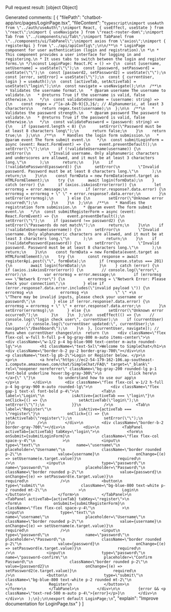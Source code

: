 Pull request result: [object Object]

Generated comments:
[
  {
    "filePath": "chatbot-app/src/pages/LoginPage.tsx",
    "fileContent": "```typescript\nimport useAuth from \"../auth/useAuth\";\nimport React, { useEffect, useState } from \"react\";\nimport { useNavigate } from \"react-router-dom\";\nimport Tab from \"../components/ui/Tab\";\nimport TabPanel from \"../components/ui/TabPanel\";\nimport axios from \"axios\";\nimport { registerApi } from \"../api/apiConfig\";\n\n/**\n * LoginPage component for user authentication (login and registration).\n *\n * This component provides a user interface for logging in and registering.\n * It uses tabs to switch between the login and register forms.\n */\nconst LoginPage: React.FC = () => {\n  const [username, setUsername] = useState(\"\");\n  const [password, setPassword] = useState(\"\");\n  const [password2, setPassword2] = useState(\"\");\n  const [error, setError] = useState(\"\");\n  const { currentUser, login } = useAuth();\n  const [activeTab, setActiveTab] = useState(\"login\");\n\n  const navigate = useNavigate();\n\n  /**\n   * Validates the username format.\n   * @param username The username to validate.\n   * @returns True if the username is valid, false otherwise.\n   */\n  const validateUsername = (username: string) => {\n    const regex = /^[a-zA-Z0-9]{3,}$/; // Alphanumeric, at least 3 characters\n    return regex.test(username);\n  };\n\n  /**\n   * Validates the password strength.\n   * @param password The password to validate.\n   * @returns True if the password is valid, false otherwise.\n   */\n  const validatePassword = (password: string) => {\n    if (password.length < 8) {\n      setError(\"Password must be at least 8 characters long\");\n      return false;\n    }\n    return true;\n  };\n\n  /**\n   * Handles the login form submission.\n   * @param event The form submit event.\n   */\n  const submitLoginForm = async (event: React.FormEvent) => {\n    event.preventDefault();\n    setError(\"\");\n\n    if (!validateUsername(username)) {\n      setError(\n        \"Invalid username. Only alphanumeric characters and underscores are allowed, and it must be at least 3 characters long.\"\n      );\n      return;\n    }\n    if (!validatePassword(password)) {\n      setError(\n        \"Invalid password. Password must be at least 8 characters long.\"\n      );\n      return;\n    }\n\n    const formData = new FormData(event.target as HTMLFormElement);\n    try {\n      await login(formData);\n    } catch (error) {\n      if (axios.isAxiosError(error)) {\n        let errormsg = error.message;\n        if (error.response?.data.error) {\n          errormsg = errormsg + \" \" + error.response?.data.error;\n        }\n        setError(errormsg);\n      } else {\n        setError(\"Unknown error occurred\");\n      }\n    }\n  };\n\n  /**\n   * Handles the registration form submission.\n   * @param event The form submit event.\n   */\n  const submitRegisterForm = async (event: React.FormEvent) => {\n    event.preventDefault();\n    setError(\"\");\n    if (password !== password2) {\n      setError(\"Passwords do not match\");\n      return;\n    }\n\n    if (!validateUsername(username)) {\n      setError(\n        \"Invalid username. Only alphanumeric characters are allowed, and it must be at least 3 characters long.\"\n      );\n      return;\n    }\n    if (!validatePassword(password)) {\n      setError(\n        \"Invalid password. Password must be at least 8 characters long.\"\n      );\n      return;\n    }\n\n    const formData = new FormData(event.target as HTMLFormElement);\n    try {\n      const response = await registerApi.post(\"\", formData);\n      if (response.status === 201) {\n        await login(formData);\n      }\n    } catch (error) {\n      if (axios.isAxiosError(error)) {\n        // console.log(\"error\", error);\n        var errormsg = error.message;\n        if (errormsg === \"Network Error\") {\n          errormsg = \"Network Error: Please check your connection\";\n        } else if (error.response?.data.error.includes(\"invalid payload \")) {\n          errormsg =\n            errormsg +\n            \" \" +\n            \"There may be invalid inputs, please check your username or password\";\n        } else if (error.response?.data.error) {\n          errormsg = errormsg + \" \" + error.response?.data.error;\n        }\n        setError(errormsg);\n      } else {\n        setError(\"Unknown error occurred\");\n      }\n    }\n  };\n\n  useEffect(() => {\n    // console.log(\"login check user\", currentUser);\n    if (currentUser) {\n      // console.log(\"currentUser updated:\", currentUser);\n      navigate(\"/Dashboard\");\n    }\n  }, [currentUser, navigate]); // Runs when currentUser changes\n\n  return (\n    <div className=\"flex flex-col w-full h-full p-4 bg-gray-800 m-auto items-center\">\n      <div className=\"w-1/2 p-4 bg-blue-900 text-center m-auto rounded-lg\">\n        <h1 className=\"text-5xl\">Welcome to SimpleChat</h1>\n        <div className=\"border-b-2 py-2 border-gray-700\"></div>\n\n        <p className=\"text-lg pb-2\">Login or Register below. </p>\n        <p>\n          <a href=\"https://ec2-54-179-162-106.ap-southeast-1.compute.amazonaws.com/chat/SimpleChat/FAQ\" target=\"_blank\" rel=\"noopener noreferrer\" className=\"bg-gray-200 rounded-lg p-1 font-bold underline hover:bg-gray-300\">\n            Click here\n          </a>{\" \"}\n          to understand how to use our app\n        </p>\n      </div>\n      <div className=\"flex flex-col w-1/2 h-full p-4 bg-gray-900 m-auto rounded-lg\">\n        <div className=\"flex gap-1 text-xl font-bold p-4\">\n          <Tab\n            label=\"Login\"\n            isActive={activeTab === \"login\"}\n            onClick={() => {\n              setActiveTab(\"login\");\n              setError(\"\");\n            }}\n          />\n          <Tab\n            label=\"Register\"\n            isActive={activeTab === \"register\"}\n            onClick={() => {\n              setActiveTab(\"register\");\n              setError(\"\");\n            }}\n          />\n        </div>\n        <div className=\"border-b-2 border-gray-700\"></div>\n        <div>\n          <TabPanel activeTab={activeTab} tabKey=\"login\">\n            <form\n              onSubmit={submitLoginForm}\n              className=\"flex flex-col space-y-4\"\n            >\n              <input\n                type=\"text\"\n                name=\"username\"\n                placeholder=\"Username\"\n                className=\"border rounded p-2\"\n                value={username}\n                onChange={(e) => setUsername(e.target.value)}\n                required\n              />\n              <input\n                type=\"password\"\n                name=\"password\"\n                placeholder=\"Password\"\n                className=\"border rounded p-2\"\n                value={password}\n                onChange={(e) => setPassword(e.target.value)}\n                required\n              />\n              <button\n                type=\"submit\"\n                className=\"bg-blue-800 text-white p-2 rounded mt-2\"\n              >\n                Login\n              </button>\n            </form>\n          </TabPanel>\n          <TabPanel activeTab={activeTab} tabKey=\"register\">\n            <form\n              onSubmit={submitRegisterForm}\n              className=\"flex flex-col space-y-4\"\n            >\n              <input\n                type=\"text\"\n                name=\"username\"\n                placeholder=\"Username\"\n                className=\"border rounded p-2\"\n                value={username}\n                onChange={(e) => setUsername(e.target.value)}\n                required\n              />\n              <input\n                type=\"password\"\n                name=\"password\"\n                placeholder=\"Password\"\n                className=\"border rounded p-2\"\n                value={password}\n                onChange={(e) => setPassword(e.target.value)}\n                required\n              />\n              <input\n                type=\"password\"\n                name=\"password-confirm\"\n                placeholder=\"Confirm Password\"\n                className=\"border rounded p-2\"\n                value={password2}\n                onChange={(e) => setPassword2(e.target.value)}\n                required\n              />\n              <button\n                type=\"submit\"\n                className=\"bg-blue-800 text-white p-2 rounded mt-2\"\n              >\n                Register\n              </button>\n            </form>\n          </TabPanel>\n        </div>\n\n        {error && <p className=\"text-red-500 m-auto p-4\">{error}</p>}\n      </div>\n    </div>\n  );\n};\n\nexport default LoginPage;\n```",
    "explain": "Improve documentation for LoginPage.tsx"
  }
]